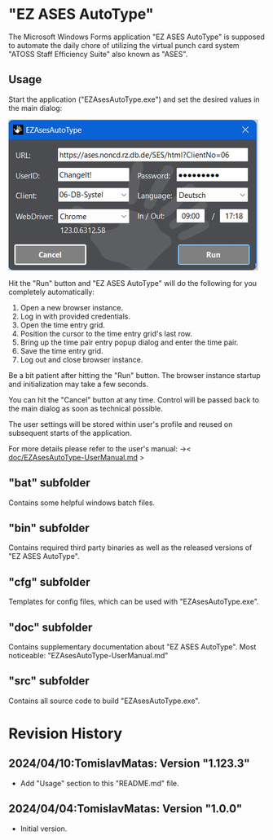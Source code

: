 # "EZ ASES AutoType"
The Microsoft Windows Forms application "EZ ASES AutoType" is supposed 
to automate the daily chore of utilizing the virtual punch card system 
"ATOSS Staff Efficiency Suite" also known as "ASES".

## Usage
Start the application ("EZAsesAutoType.exe") and set 
the desired values in the main dialog: 

![MainDialog](res/img/Screenshot-MainDialog-v1.123.3.png)

Hit the "Run" button and "EZ ASES AutoType" will do the 
following for you completely automatically:

1) Open a new browser instance.
2) Log in with provided credentials.
3) Open the time entry grid.
4) Position the cursor to the time entry grid's last row.
5) Bring up the time pair entry popup dialog and enter the time pair.
6) Save the time entry grid.
7) Log out and close browser instance.

Be a bit patient after hitting the "Run" button. The browser instance 
startup and initialization may take a few seconds.

You can hit the "Cancel" button at any time. Control will be passed back to 
the main dialog as soon as technical possible.

The user settings will be stored within user's profile and reused 
on subsequent starts of the application.

For more details please refer to the user's manual:
->< [doc/EZAsesAutoType-UserManual.md](doc/EZAsesAutoType-UserManual.md) >

## "bat" subfolder
Contains some helpful windows batch files.

## "bin" subfolder
Contains required third party binaries as well as the released 
versions of "EZ ASES AutoType".

## "cfg" subfolder
Templates for config files, which can be used with "EZAsesAutoType.exe".

## "doc" subfolder
Contains supplementary documentation about "EZ ASES AutoType".
Most noticeable: "EZAsesAutoType-UserManual.md"

## "src" subfolder
Contains all source code to build "EZAsesAutoType.exe".

# Revision History
## 2024/04/10:TomislavMatas: Version "1.123.3"
* Add "Usage" section to this "README.md" file.

## 2024/04/04:TomislavMatas: Version "1.0.0"
* Initial version.
